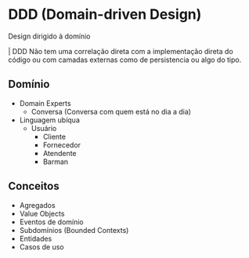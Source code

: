 # DDD (Domain-driven Design)
Design dirigido à domínio

| DDD Não tem uma correlação direta com a implementação direta do código ou com camadas externas como de persistencia ou algo do tipo.

## Domínio
- Domain Experts 
  - Conversa (Conversa com quem está no dia a dia)
- Linguagem ubíqua
  - Usuário
    - Cliente
    - Fornecedor
    - Atendente
    - Barman

## Conceitos
- Agregados
- Value Objects
- Eventos de domínio
- Subdomínios (Bounded Contexts)
- Entidades
- Casos de uso

